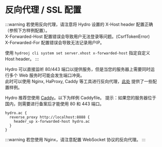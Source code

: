 # 反向代理 / SSL 配置

:::warning
若使用反向代理，请注意将 Hydro 设置的 X-Host header 配置正确（参照下方样例配置）。  
X-Forwarded-Host 配置错误会导致用户无法登录等问题。(CsrfTokenError)  
X-Forwarded-For 配置错误会导致无法记录用户IP。

使用 `hydrooj cli system set server.xhost x-forwarded-host` 指定自定义 Host header。
:::

Hydro 可以直接监听 80/443 端口以提供服务，但是当您的服务器上需要同时运行多个 Web 服务时可能会发生端口冲突。  
此时可以使用 Nginx, HaProxy, Caddy 等工具进行反向代理，[此处](https://github.com/hydro-dev/Hydro/tree/master/examples/reverse_proxy) 提供了一些配置样例。

Hydro 推荐您使用 [Caddy](https://caddyserver.com/)。以下为样例 Caddyfile。
提示：如果您的服务器位于国内，则需要进行备案后才能使用 80 和 443 端口。

```
hydro.ac {
  reverse_proxy http://localhost:8888 {
    header_up x-forwarded-host hydro.ac
  }
}
```

:::warning
若您使用 Nginx，请注意配置 WebSocket 协议的反向代理。
:::
